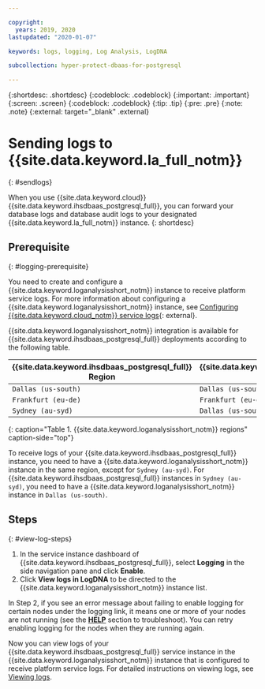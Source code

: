 ```yaml
---

copyright:
  years: 2019, 2020
lastupdated: "2020-01-07"

keywords: logs, logging, Log Analysis, LogDNA

subcollection: hyper-protect-dbaas-for-postgresql

---
```


{:shortdesc: .shortdesc}
{:codeblock: .codeblock}
{:important: .important}
{:screen: .screen}
{:codeblock: .codeblock}
{:tip: .tip}
{:pre: .pre}
{:note: .note}
{:external: target="_blank" .external}

# Sending logs to {{site.data.keyword.la_full_notm}}
{: #sendlogs}

When you use {{site.data.keyword.cloud}} {{site.data.keyword.ihsdbaas_postgresql_full}}, you can forward your database logs and database audit logs to your designated {{site.data.keyword.la_full_notm}} instance.
{: shortdesc}

## Prerequisite
{: #logging-prerequisite}

You need to create and configure a {{site.data.keyword.loganalysisshort_notm}} instance to receive platform service logs. For more information about configuring a {{site.data.keyword.loganalysisshort_notm}} instance, see [Configuring {{site.data.keyword.cloud_notm}} service logs](/docs/Log-Analysis-with-LogDNA?topic=LogDNA-config_svc_logs){: external}.

{{site.data.keyword.loganalysisshort_notm}} integration is available for {{site.data.keyword.ihsdbaas_postgresql_full}} deployments according to the following table.

{{site.data.keyword.ihsdbaas_postgresql_full}} Region | {{site.data.keyword.loganalysisshort_notm}} Region
----------|-----------
`Dallas (us-south)` | `Dallas (us-south)`
`Frankfurt (eu-de)` | `Frankfurt (eu-de)`
`Sydney (au-syd)` | `Dallas (us-south)`
{: caption="Table 1. {{site.data.keyword.loganalysisshort_notm}} regions" caption-side="top"}

To receive logs of your {{site.data.keyword.ihsdbaas_postgresql_full}} instance, you need to have a {{site.data.keyword.loganalysisshort_notm}} instance in the same region, except for `Sydney (au-syd)`. For {{site.data.keyword.ihsdbaas_postgresql_full}} instances in `Sydney (au-syd)`, you need to have a {{site.data.keyword.loganalysisshort_notm}} instance in `Dallas (us-south)`.

## Steps
{: #view-log-steps}

1. In the service instance dashboard of {{site.data.keyword.ihsdbaas_postgresql_full}}, select **Logging** in the side navigation pane and click **Enable**.
2. Click **View logs in LogDNA** to be directed to the {{site.data.keyword.loganalysisshort_notm}} instance list.

In Step 2, if you see an error message about failing to enable logging for certain nodes under the logging link, it means one or more of your nodes are not running (see the [ **HELP**](/docs/hyper-protect-dbaas-for-postgresql?topic=hyper-protect-dbaas-for-postgresql-getting-help-and-support) section to troubleshoot). You can retry enabling logging for the nodes when they are running again.

Now you can view logs of your {{site.data.keyword.ihsdbaas_postgresql_full}} service instance in the {{site.data.keyword.loganalysisshort_notm}} instance that is configured to receive platform service logs. For detailed instructions on viewing logs, see [Viewing logs](/docs/Log-Analysis-with-LogDNA?topic=LogDNA-view_logs).
